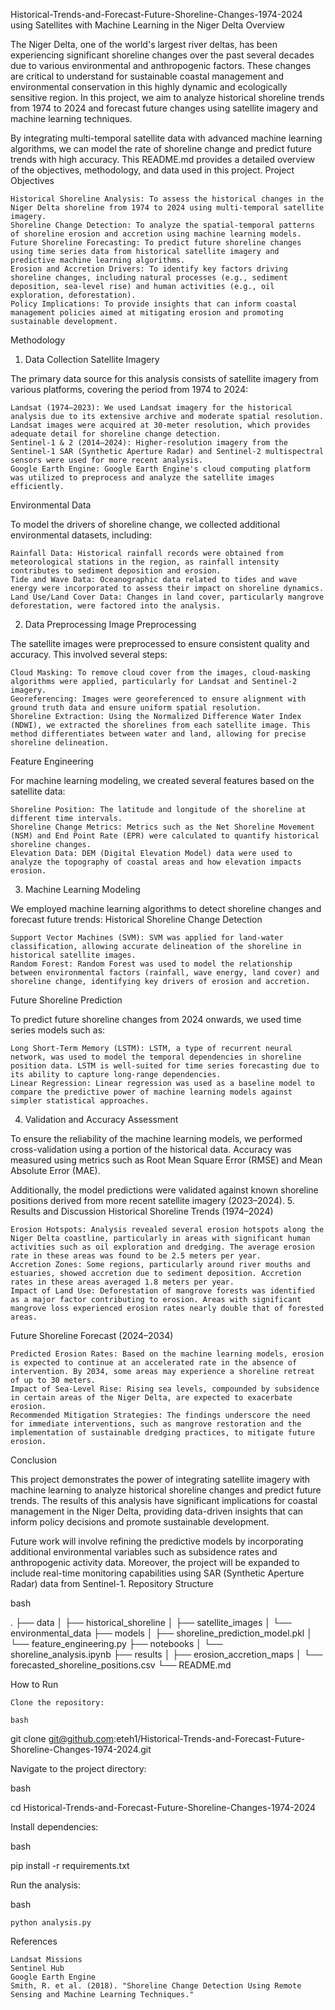 Historical-Trends-and-Forecast-Future-Shoreline-Changes-1974-2024 using Satellites with Machine Learning in the Niger Delta
Overview

The Niger Delta, one of the world's largest river deltas, has been experiencing significant shoreline changes over the past several decades due to various environmental and anthropogenic factors. These changes are critical to understand for sustainable coastal management and environmental conservation in this highly dynamic and ecologically sensitive region. In this project, we aim to analyze historical shoreline trends from 1974 to 2024 and forecast future changes using satellite imagery and machine learning techniques.

By integrating multi-temporal satellite data with advanced machine learning algorithms, we can model the rate of shoreline change and predict future trends with high accuracy. This README.md provides a detailed overview of the objectives, methodology, and data used in this project.
Project Objectives

    Historical Shoreline Analysis: To assess the historical changes in the Niger Delta shoreline from 1974 to 2024 using multi-temporal satellite imagery.
    Shoreline Change Detection: To analyze the spatial-temporal patterns of shoreline erosion and accretion using machine learning models.
    Future Shoreline Forecasting: To predict future shoreline changes using time series data from historical satellite imagery and predictive machine learning algorithms.
    Erosion and Accretion Drivers: To identify key factors driving shoreline changes, including natural processes (e.g., sediment deposition, sea-level rise) and human activities (e.g., oil exploration, deforestation).
    Policy Implications: To provide insights that can inform coastal management policies aimed at mitigating erosion and promoting sustainable development.

Methodology
1. Data Collection
Satellite Imagery

The primary data source for this analysis consists of satellite imagery from various platforms, covering the period from 1974 to 2024:

    Landsat (1974–2023): We used Landsat imagery for the historical analysis due to its extensive archive and moderate spatial resolution. Landsat images were acquired at 30-meter resolution, which provides adequate detail for shoreline change detection.
    Sentinel-1 & 2 (2014–2024): Higher-resolution imagery from the Sentinel-1 SAR (Synthetic Aperture Radar) and Sentinel-2 multispectral sensors were used for more recent analysis.
    Google Earth Engine: Google Earth Engine's cloud computing platform was utilized to preprocess and analyze the satellite images efficiently.

Environmental Data

To model the drivers of shoreline change, we collected additional environmental datasets, including:

    Rainfall Data: Historical rainfall records were obtained from meteorological stations in the region, as rainfall intensity contributes to sediment deposition and erosion.
    Tide and Wave Data: Oceanographic data related to tides and wave energy were incorporated to assess their impact on shoreline dynamics.
    Land Use/Land Cover Data: Changes in land cover, particularly mangrove deforestation, were factored into the analysis.

2. Data Preprocessing
Image Preprocessing

The satellite images were preprocessed to ensure consistent quality and accuracy. This involved several steps:

    Cloud Masking: To remove cloud cover from the images, cloud-masking algorithms were applied, particularly for Landsat and Sentinel-2 imagery.
    Georeferencing: Images were georeferenced to ensure alignment with ground truth data and ensure uniform spatial resolution.
    Shoreline Extraction: Using the Normalized Difference Water Index (NDWI), we extracted the shorelines from each satellite image. This method differentiates between water and land, allowing for precise shoreline delineation.

Feature Engineering

For machine learning modeling, we created several features based on the satellite data:

    Shoreline Position: The latitude and longitude of the shoreline at different time intervals.
    Shoreline Change Metrics: Metrics such as the Net Shoreline Movement (NSM) and End Point Rate (EPR) were calculated to quantify historical shoreline changes.
    Elevation Data: DEM (Digital Elevation Model) data were used to analyze the topography of coastal areas and how elevation impacts erosion.

3. Machine Learning Modeling

We employed machine learning algorithms to detect shoreline changes and forecast future trends:
Historical Shoreline Change Detection

    Support Vector Machines (SVM): SVM was applied for land-water classification, allowing accurate delineation of the shoreline in historical satellite images.
    Random Forest: Random Forest was used to model the relationship between environmental factors (rainfall, wave energy, land cover) and shoreline change, identifying key drivers of erosion and accretion.

Future Shoreline Prediction

To predict future shoreline changes from 2024 onwards, we used time series models such as:

    Long Short-Term Memory (LSTM): LSTM, a type of recurrent neural network, was used to model the temporal dependencies in shoreline position data. LSTM is well-suited for time series forecasting due to its ability to capture long-range dependencies.
    Linear Regression: Linear regression was used as a baseline model to compare the predictive power of machine learning models against simpler statistical approaches.

4. Validation and Accuracy Assessment

To ensure the reliability of the machine learning models, we performed cross-validation using a portion of the historical data. Accuracy was measured using metrics such as Root Mean Square Error (RMSE) and Mean Absolute Error (MAE).

Additionally, the model predictions were validated against known shoreline positions derived from more recent satellite imagery (2023–2024).
5. Results and Discussion
Historical Shoreline Trends (1974–2024)

    Erosion Hotspots: Analysis revealed several erosion hotspots along the Niger Delta coastline, particularly in areas with significant human activities such as oil exploration and dredging. The average erosion rate in these areas was found to be 2.5 meters per year.
    Accretion Zones: Some regions, particularly around river mouths and estuaries, showed accretion due to sediment deposition. Accretion rates in these areas averaged 1.8 meters per year.
    Impact of Land Use: Deforestation of mangrove forests was identified as a major factor contributing to erosion. Areas with significant mangrove loss experienced erosion rates nearly double that of forested areas.

Future Shoreline Forecast (2024–2034)

    Predicted Erosion Rates: Based on the machine learning models, erosion is expected to continue at an accelerated rate in the absence of intervention. By 2034, some areas may experience a shoreline retreat of up to 30 meters.
    Impact of Sea-Level Rise: Rising sea levels, compounded by subsidence in certain areas of the Niger Delta, are expected to exacerbate erosion.
    Recommended Mitigation Strategies: The findings underscore the need for immediate interventions, such as mangrove restoration and the implementation of sustainable dredging practices, to mitigate future erosion.

Conclusion

This project demonstrates the power of integrating satellite imagery with machine learning to analyze historical shoreline changes and predict future trends. The results of this analysis have significant implications for coastal management in the Niger Delta, providing data-driven insights that can inform policy decisions and promote sustainable development.

Future work will involve refining the predictive models by incorporating additional environmental variables such as subsidence rates and anthropogenic activity data. Moreover, the project will be expanded to include real-time monitoring capabilities using SAR (Synthetic Aperture Radar) data from Sentinel-1.
Repository Structure

bash

.
├── data
│   ├── historical_shoreline
│   ├── satellite_images
│   └── environmental_data
├── models
│   ├── shoreline_prediction_model.pkl
│   └── feature_engineering.py
├── notebooks
│   └── shoreline_analysis.ipynb
├── results
│   ├── erosion_accretion_maps
│   └── forecasted_shoreline_positions.csv
└── README.md

How to Run

    Clone the repository:

    bash

git clone git@github.com:eteh1/Historical-Trends-and-Forecast-Future-Shoreline-Changes-1974-2024.git

Navigate to the project directory:

bash

cd Historical-Trends-and-Forecast-Future-Shoreline-Changes-1974-2024

Install dependencies:

bash

pip install -r requirements.txt

Run the analysis:

bash

    python analysis.py

References

    Landsat Missions
    Sentinel Hub
    Google Earth Engine
    Smith, R. et al. (2018). "Shoreline Change Detection Using Remote Sensing and Machine Learning Techniques."
